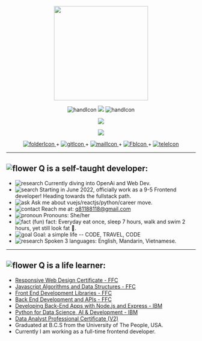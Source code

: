 <p align="center"><img src="https://user-images.githubusercontent.com/91670223/164977209-d0dd5282-3cc0-452b-bfec-d4455573b384.png" width="250"/></p>
<p align="center">
  <img src="https://user-images.githubusercontent.com/91670223/165205478-a5abe2c2-4a44-4229-a23f-9fa102497a9e.png" alt="handIcon"/>
  
  <img src="https://user-images.githubusercontent.com/91670223/164980176-77c9240d-b65b-43a6-8286-49ffd6aa62f5.gif" />
  <img src="https://user-images.githubusercontent.com/91670223/165205561-444b9012-bc14-40b7-9648-777fac6e8e6b.png" alt="handIcon"/>
</p>
<p align="center"><img src="https://user-images.githubusercontent.com/91670223/164980180-c81beac3-0b5d-43ca-a763-db9a4edbc8dd.gif" /></p>
<p align="center"><img src="https://user-images.githubusercontent.com/91670223/164984033-665d8be2-971b-4d4e-8259-3520fdc3fb94.gif"/></p>
<p align="center">
  <a href="https://github.com/Qrious-Coder" target="_blank" rel="noreferrer noopener">
    <img src="https://user-images.githubusercontent.com/91670223/164985205-3d87f223-9a52-4292-aacd-49f35dfaa664.png" alt="folderIcon"/>
  </a> +
  <a href="https://github.com/Qrious-Coder" target="_blank" rel="noreferrer noopener">
    <img src="https://user-images.githubusercontent.com/91670223/164984823-9e9e95c5-d5a3-4d7e-91f2-d46abff3e3e6.png" alt="gitIcon"/>
  </a> +
  <a href="https://mail.google.com/mail/?view=cm&to=q81188118@gmail.com&su=Email+To+Q_coder&body=Write+your+message+here&bcc=h20218888@gmail.com" target="_blank" rel="noreferrer noopener">
    <img src="https://user-images.githubusercontent.com/91670223/164985216-305ff82e-0d3f-41e8-8dea-016bf8325fab.png" alt="mailIcon"/>
  </a> +
  <a href="https://www.messenger.com/t/100001670613328/" target="_blank" rel="noreferrer noopener">
    <img src="https://user-images.githubusercontent.com/91670223/164985218-7c57720e-d98d-41af-9f9e-7ffa1811a675.png" alt="FbIcon"/>
  </a> +
  <a href="https://t.me/Q_Duan" target="_blank" rel="noreferrer noopener">
    <img src="https://user-images.githubusercontent.com/91670223/164985223-dd446074-58e9-431e-b7c6-bcf8119b8469.png" alt="teleIcon"/>
  </a> 
</p>

---
<h2>
  <span><img src="https://user-images.githubusercontent.com/91670223/165063378-40bba257-80c8-44ac-8af1-2d5cc7e98d6c.png" alt="flower"/></span>
  Q is a self-taught developer:
</h2>

- <span><img src="https://user-images.githubusercontent.com/91670223/165269812-34895827-d6e9-485e-b0bf-0576abb75238.png" alt="research"/></span> Currently diving into OpenAi and Web Dev. 
- <span><img src="https://user-images.githubusercontent.com/91670223/165065507-fc5705a7-930f-44d3-a16b-3688ae9e9849.png" alt="search"/></span> Starting in June 2022, officially work as a 9-5 Frontend developer! Heading towards the fullstack path.
- <span><img src="https://user-images.githubusercontent.com/91670223/165270189-0ca212f0-1049-4b16-a112-782e95877b9d.png" alt="ask"/></span> Ask me about vuejs/reactjs/python/career move.
- <span><img src="https://user-images.githubusercontent.com/91670223/165266261-02b7eabe-406b-4c31-9293-c992d64501c8.png" alt="contact"/></span> Reach me at: q81188118@gmail.com
- <span><img src="https://user-images.githubusercontent.com/91670223/165270423-f25521c1-b586-4a33-baca-29b1f8f0548c.png" alt="pronoun"/></span> Pronouns: She/her
- <span><img src="https://user-images.githubusercontent.com/91670223/165270721-cad55883-7c5d-4fbb-9158-26f63ffcd63d.png" alt="fact"/></span> (fun) fact: Everyday eat once, sleep 7 hours, walk and swim 2 hours, yet still look fat :rofl:.
- <span><img src="https://user-images.githubusercontent.com/91670223/165270951-34ca8d2d-ff5f-45cb-a0c1-31ae6c501dc8.png" alt="goal"/></span> Goal: a simple life -- CODE, TRAVEL, CODE
- <span><img src="https://user-images.githubusercontent.com/91670223/165275107-eaadca8a-1984-4f84-95f8-d8adf285a50d.png" alt="research"/></span> Spoken 3 languages: English, Mandarin, Vietnamese.
---
<h2>
  <span><img src="https://user-images.githubusercontent.com/91670223/165063378-40bba257-80c8-44ac-8af1-2d5cc7e98d6c.png" alt="flower"/></span>
  Q is a life learner:
</h2>

- [Responsive Web Design Certificate - FFC](https://www.freecodecamp.org/certification/q_coder/responsive-web-design)
- [Javascript Algorithms and Data Structures - FFC](https://www.freecodecamp.org/certification/q_coder/javascript-algorithms-and-data-structures)
- [Front End Development Libraries - FFC](https://www.freecodecamp.org/certification/q_coder/front-end-development-libraries)
- [Back End Development and APIs - FFC](https://www.freecodecamp.org/certification/fcc4fc88511-dbc6-45a8-b0ac-3e001a846dd3/back-end-development-and-apis)
- [Developing Back-End Apps with Node.js and Express - IBM](https://coursera.org/share/abab77d5cb63fbde2d00033e43f27bee)
- [Python for Data Science, AI & Development - IBM](https://coursera.org/share/7e9a07e6ac7ae50629d530e759540431)
- [Data Analyst Professional Certificate (V2)](https://www.credly.com/badges/c4c4fc46-4a7e-44b2-9b96-654e2bb03fd0/public_url)
- Graduated at B.C.S from the University of The People, USA.
- Currently I am working as a full-time frontend developer.




